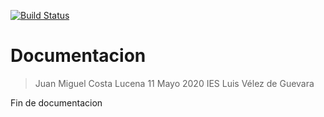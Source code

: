 [![Build Status](https://travis-ci.org/jamj2000/DAW1-ED-Pruebas-Ejemplo1.svg?branch=master)](https://travis-ci.org/jamj2000/DAW1-ED-Pruebas-Ejemplo1)


# Documentacion

> Juan Miguel Costa Lucena
> 11 Mayo 2020
> IES Luis Vélez de Guevara

Fin de documentacion
